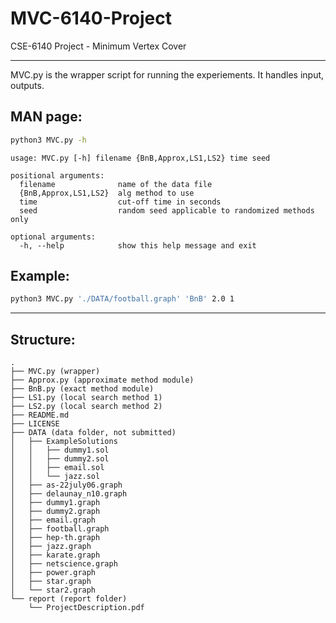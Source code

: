 # MVC-6140-Project
CSE-6140 Project - Minimum Vertex Cover

---

MVC.py is the wrapper script for running the experiements. It handles input, outputs. 

## MAN page:
```bash
python3 MVC.py -h
```

```
usage: MVC.py [-h] filename {BnB,Approx,LS1,LS2} time seed

positional arguments:
  filename              name of the data file
  {BnB,Approx,LS1,LS2}  alg method to use
  time                  cut-off time in seconds
  seed                  random seed applicable to randomized methods only

optional arguments:
  -h, --help            show this help message and exit
```

## Example:

```zsh
python3 MVC.py './DATA/football.graph' 'BnB' 2.0 1  
```

---

## Structure:
```tree
.
├── MVC.py (wrapper)
├── Approx.py (approximate method module)
├── BnB.py (exact method module)
├── LS1.py (local search method 1)
├── LS2.py (local search method 2)
├── README.md
├── LICENSE
├── DATA (data folder, not submitted)
│   ├── ExampleSolutions
│   │   ├── dummy1.sol
│   │   ├── dummy2.sol
│   │   ├── email.sol
│   │   └── jazz.sol
│   ├── as-22july06.graph
│   ├── delaunay_n10.graph
│   ├── dummy1.graph
│   ├── dummy2.graph
│   ├── email.graph
│   ├── football.graph
│   ├── hep-th.graph
│   ├── jazz.graph
│   ├── karate.graph
│   ├── netscience.graph
│   ├── power.graph
│   ├── star.graph
│   └── star2.graph
└── report (report folder)
    └── ProjectDescription.pdf
```
